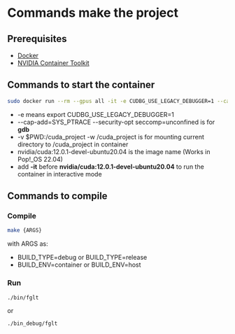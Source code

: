 # Commands make the project

## Prerequisites

- [Docker](https://docs.docker.com/engine/install/ubuntu/)
- [NVIDIA Container Toolkit](https://docs.nvidia.com/datacenter/cloud-native/container-toolkit/install-guide.html#docker)

## Commands to start the container

```bash
sudo docker run --rm --gpus all -it -e CUDBG_USE_LEGACY_DEBUGGER=1 --cap-add=SYS_PTRACE --security-opt seccomp=unconfined -v $PWD:/cuda_project -w /cuda_project nvidia/cuda:12.0.1-devel-ubuntu20.04
```

- -e means export CUDBG_USE_LEGACY_DEBUGGER=1
- --cap-add=SYS_PTRACE --security-opt seccomp=unconfined is for __gdb__
- -v $PWD:/cuda_project -w /cuda_project is for mounting current directory to /cuda_project in container
- nvidia/cuda:12.0.1-devel-ubuntu20.04 is the image name (Works in Pop!_OS 22.04)
- add __-it__ before __nvidia/cuda:12.0.1-devel-ubuntu20.04__ to run the container in interactive mode

## Commands to compile

### Compile

```bash
make {ARGS}
```

with ARGS as:

- BUILD_TYPE=debug or BUILD_TYPE=release
- BUILD_ENV=container or BUILD_ENV=host

### Run

```bash
./bin/fglt
```

or

```bash
./bin_debug/fglt
```